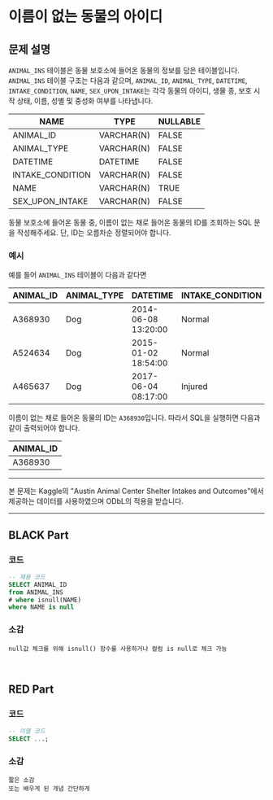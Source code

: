 # 이름이 없는 동물의 아이디

## 문제 설명

`ANIMAL_INS` 테이블은 동물 보호소에 들어온 동물의 정보를 담은 테이블입니다. `ANIMAL_INS` 테이블 구조는 다음과 같으며, `ANIMAL_ID`, `ANIMAL_TYPE`, `DATETIME`, `INTAKE_CONDITION`, `NAME`, `SEX_UPON_INTAKE`는 각각 동물의 아이디, 생물 종, 보호 시작 상태, 이름, 성별 및 중성화 여부를 나타냅니다.

| NAME             | TYPE        | NULLABLE | 
|------------------|-------------|----------|
| ANIMAL_ID        | VARCHAR(N)  | FALSE    |
| ANIMAL_TYPE      | VARCHAR(N)  | FALSE    |
| DATETIME         | DATETIME    | FALSE    |
| INTAKE_CONDITION | VARCHAR(N)  | FALSE    |
| NAME             | VARCHAR(N)  | TRUE     |
| SEX_UPON_INTAKE  | VARCHAR(N)  | FALSE    |

동물 보호소에 들어온 동물 중, 이름이 없는 채로 들어온 동물의 ID를 조회하는 SQL 문을 작성해주세요. 단, ID는 오름차순 정렬되어야 합니다.

### 예시

예를 들어 `ANIMAL_INS` 테이블이 다음과 같다면

| ANIMAL_ID | ANIMAL_TYPE | DATETIME           | INTAKE_CONDITION | NAME   | SEX_UPON_INTAKE |
|-----------|-------------|--------------------|------------------|--------|-----------------|
| A368930   | Dog         | 2014-06-08 13:20:00| Normal           | NULL   | Spayed Female   |
| A524634   | Dog         | 2015-01-02 18:54:00| Normal           | *Belle | Intact Female   |
| A465637   | Dog         | 2017-06-04 08:17:00| Injured          | *Commander | Neutered Male  |

이름이 없는 채로 들어온 동물의 ID는 `A368930`입니다. 따라서 SQL을 실행하면 다음과 같이 출력되어야 합니다.

| ANIMAL_ID |
|-----------|
| A368930   |

---

본 문제는 Kaggle의 "Austin Animal Center Shelter Intakes and Outcomes"에서 제공하는 데이터를 사용하였으며 ODbL의 적용을 받습니다.



---


## BLACK Part

### 코드
```sql
-- 재용 코드
SELECT ANIMAL_ID
from ANIMAL_INS
# where isnull(NAME)
where NAME is null
```
### 소감
```plaintext
null값 체크를 위해 isnull() 함수를 사용하거나 컬럼 is null로 체크 가능
```

<br/>


## RED Part

### 코드
```sql
-- 이열 코드
SELECT ...;
```
### 소감
```plaintext
짧은 소감
또는 배우게 된 개념 간단하게
```

